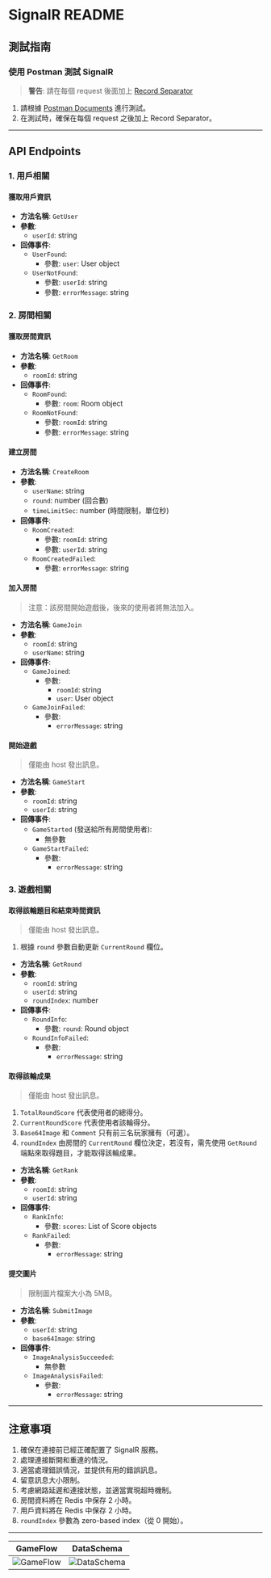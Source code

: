 # SignalR README

## 測試指南

### 使用 Postman 測試 SignalR

> **警告**: 請在每個 request 後面加上 [Record Separator](https://symbl.cc/en/001E/)

1. 請根據 [Postman Documents](https://warped-robot-79802.postman.co/workspace/My-Workspace~3161c694-30f3-4b7e-8bb0-23d06a01cf20/ws-raw-request/67ffb3afac0e77435e200472) 進行測試。
2. 在測試時，確保在每個 request 之後加上 Record Separator。

---

## API Endpoints

### 1. 用戶相關

#### 獲取用戶資訊

- **方法名稱**: `GetUser`
- **參數**:
  - `userId`: string
- **回傳事件**:
  - `UserFound`:
    - 參數: `user`: User object
  - `UserNotFound`:
    - 參數: `userId`: string
    - 參數: `errorMessage`: string

### 2. 房間相關

#### 獲取房間資訊

- **方法名稱**: `GetRoom`
- **參數**:
  - `roomId`: string
- **回傳事件**:
  - `RoomFound`:
    - 參數: `room`: Room object
  - `RoomNotFound`:
    - 參數: `roomId`: string
    - 參數: `errorMessage`: string

#### 建立房間

- **方法名稱**: `CreateRoom`
- **參數**:
  - `userName`: string
  - `round`: number (回合數)
  - `timeLimitSec`: number (時間限制，單位秒)
- **回傳事件**:
  - `RoomCreated`:
    - 參數: `roomId`: string
    - 參數: `userId`: string
  - `RoomCreatedFailed`:
    - 參數: `errorMessage`: string

#### 加入房間

> 注意：該房間開始遊戲後，後來的使用者將無法加入。

- **方法名稱**: `GameJoin`
- **參數**:
  - `roomId`: string
  - `userName`: string
- **回傳事件**:
  - `GameJoined`:
    - 參數:
      - `roomId`: string
      - `user`: User object
  - `GameJoinFailed`:
    - 參數:
      - `errorMessage`: string

#### 開始遊戲

> 僅能由 host 發出訊息。

- **方法名稱**: `GameStart`
- **參數**:
  - `roomId`: string
  - `userId`: string
- **回傳事件**:
  - `GameStarted` (發送給所有房間使用者):
    - 無參數
  - `GameStartFailed`:
    - 參數:
      - `errorMessage`: string

### 3. 遊戲相關

#### 取得該輪題目和結束時間資訊

> 僅能由 host 發出訊息。

1. 根據 `round` 參數自動更新 `CurrentRound` 欄位。

- **方法名稱**: `GetRound`
- **參數**:
  - `roomId`: string
  - `userId`: string
  - `roundIndex`: number
- **回傳事件**:
  - `RoundInfo`:
    - 參數: `round`: Round object
  - `RoundInfoFailed`:
    - 參數:
      - `errorMessage`: string

#### 取得該輪成果

> 僅能由 host 發出訊息。

1. `TotalRoundScore` 代表使用者的總得分。
2. `CurrentRoundScore` 代表使用者該輪得分。
3. `Base64Image` 和 `Comment` 只有前三名玩家擁有（可選）。
4. `roundIndex` 由房間的 `CurrentRound` 欄位決定，若沒有，需先使用 `GetRound` 端點來取得題目，才能取得該輪成果。

- **方法名稱**: `GetRank`
- **參數**:
  - `roomId`: string
  - `userId`: string
- **回傳事件**:
  - `RankInfo`:
    - 參數: `scores`: List of Score objects
  - `RankFailed`:
    - 參數:
      - `errorMessage`: string

#### 提交圖片

> 限制圖片檔案大小為 5MB。

- **方法名稱**: `SubmitImage`
- **參數**:
  - `userId`: string
  - `base64Image`: string
- **回傳事件**:
  - `ImageAnalysisSucceeded`:
    - 無參數
  - `ImageAnalysisFailed`:
    - 參數:
      - `errorMessage`: string

---

## 注意事項

1. 確保在連接前已經正確配置了 SignalR 服務。
2. 處理連接斷開和重連的情況。
3. 適當處理錯誤情況，並提供有用的錯誤訊息。
4. 留意訊息大小限制。
5. 考慮網路延遲和連接狀態，並適當實現超時機制。
6. 房間資料將在 Redis 中保存 2 小時。
7. 用戶資料將在 Redis 中保存 2 小時。
8. `roundIndex` 參數為 zero-based index（從 0 開始）。

---

| GameFlow | DataSchema |
|----------|------------|
| ![GameFlow](https://github.com/user-attachments/assets/03092c45-147f-4a85-b49a-f13e9bc58e59) | ![DataSchema](https://github.com/user-attachments/assets/7cb9b966-3b2e-4666-8f7d-2e29e8296965) |

